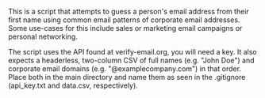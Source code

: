 This is a script that attempts to guess a person's email address from their first name using common email patterns of corporate email addresses. Some use-cases for this include sales or marketing email campaigns or personal networking.

The script uses the API found at verify-email.org, you will need a key. It also expects a headerless, two-column CSV of full names (e.g. "John Doe") and corporate email domains (e.g. "@examplecompany.com") in that order. Place both in the main directory and name them as seen in the .gitignore (api_key.txt and data.csv, respectively).
